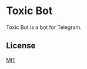 # Toxic Bot

Toxic Bot is a bot for Telegram.


## License
[MIT](https://choosealicense.com/licenses/mit/)
